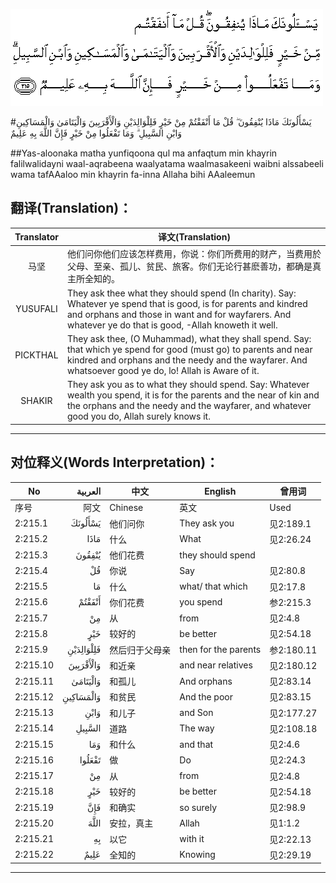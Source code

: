![002:215](images/002_215.gif)

#يَسْأَلُونَكَ مَاذَا يُنْفِقُونَ ۖ قُلْ مَا أَنْفَقْتُمْ مِنْ خَيْرٍ فَلِلْوَالِدَيْنِ وَالْأَقْرَبِينَ وَالْيَتَامَىٰ وَالْمَسَاكِينِ وَابْنِ السَّبِيلِ ۗ وَمَا تَفْعَلُوا مِنْ خَيْرٍ فَإِنَّ اللَّهَ بِهِ عَلِيمٌ 

##Yas-aloonaka matha yunfiqoona qul ma anfaqtum min khayrin falilwalidayni waal-aqrabeena waalyatama waalmasakeeni waibni alssabeeli wama tafAAaloo min khayrin fa-inna Allaha bihi AAaleemun 

## 翻译(Translation)：

| Translator | 译文(Translation)                                            |
| :--------: | ------------------------------------------------------------ |
|    马坚    | 他们问你他们应该怎样费用，你说：你们所费用的财产，当费用於父母、至亲、孤儿、贫民、旅客。你们无论行甚麽善功，都确是真主所全知的。 |
|  YUSUFALI  | They ask thee what they should spend (In charity). Say: Whatever ye spend that is good, is for parents and kindred and orphans and those in want and for wayfarers. And whatever ye do that is good, -Allah knoweth it well. |
|  PICKTHAL  | They ask thee, (O Muhammad), what they shall spend. Say: that which ye spend for good (must go) to parents and near kindred and orphans and the needy and the wayfarer. And whatsoever good ye do, lo! Allah is Aware of it. |
|   SHAKIR   | They ask you as to what they should spend. Say: Whatever wealth you spend, it is for the parents and the near of kin and the orphans and the needy and the wayfarer, and whatever good you do, Allah surely knows it. |

---

## 对位释义(Words Interpretation)：

| No   | العربية | 中文    | English | 曾用词 |
| ---- | ------: | ------- | ------- | ------ |
| 序号 |    阿文 | Chinese | 英文    | Used   |
| 2:215.1  | يَسْأَلُونَكَ   | 他们问你       | They ask you         | 见2:189.1  |
| 2:215.2  | مَاذَا      | 什么           | What                 | 见2:26.24  |
| 2:215.3  | يُنْفِقُونَ    | 他们花费       | they should spend    |            |
| 2:215.4  | قُلْ        | 你说           | Say                  | 见2:80.8   |
| 2:215.5  | مَا        | 什么           | what/ that which     | 见2:17.8   |
| 2:215.6  | أَنْفَقْتُمْ    | 你们花费       | you spend            | 参2:215.3  |
| 2:215.7  | مِنْ        | 从             | from                 | 见2:4.8    |
| 2:215.8  | خَيْرٍ       | 较好的         | be better            | 见2:54.18  |
| 2:215.9  | فَلِلْوَالِدَيْنِ | 然后归于父母亲 | then for the parents | 参2:180.11 |
| 2:215.10 | وَالْأَقْرَبِينَ | 和近亲         | and near relatives   | 见2:180.12 |
| 2:215.11 | وَالْيَتَامَىٰ  | 和孤儿         | And orphans          | 见2:83.14  |
| 2:215.12 | وَالْمَسَاكِينِ | 和贫民         | And the poor         | 见2:83.15  |
| 2:215.13 | وَابْنِ      | 和儿子         | and Son              | 见2:177.27 |
| 2:215.14 | السَّبِيلِ    | 道路           | The way              | 见2:108.18 |
| 2:215.15 | وَمَا       | 和什么         | and that             | 见2:4.6    |
| 2:215.16 | تَفْعَلُوا    | 做             | Do                   | 见2:24.3   |
| 2:215.17 | مِنْ        | 从             | from                 | 见2:4.8    |
| 2:215.18 | خَيْرٍ       | 较好的         | be better            | 见2:54.18  |
| 2:215.19 | فَإِنَّ       | 和确实         | so surely            | 见2:98.9   |
| 2:215.20 | اللَّهَ      | 安拉，真主     | Allah                | 见1:1.2    |
| 2:215.21 | بِهِ        | 以它           | with it              | 见2:22.13  |
| 2:215.22 | عَلِيمٌ      | 全知的         | Knowing              | 见2:29.19  |

---

